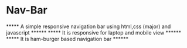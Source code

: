# Nav-Bar
*****  A simple responsive navigation bar using html,css (major) and javascript  ******
***** It is responsive for laptop and mobile view  ******
***** It is ham-burger based navigation bar  ******
